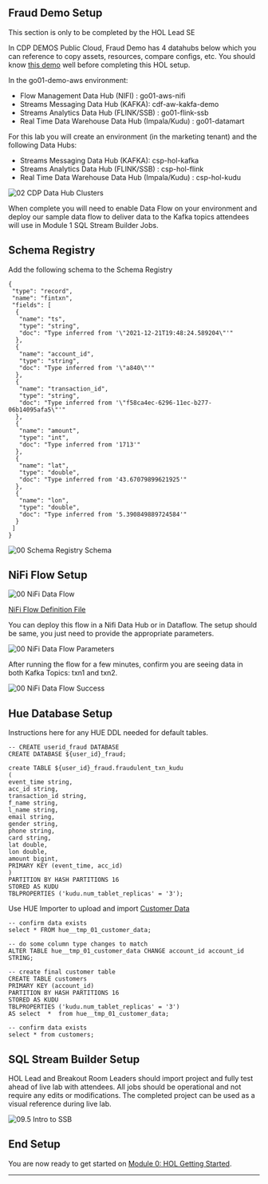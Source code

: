 ## Fraud Demo Setup

This section is only to be completed by the HOL Lead SE

In CDP DEMOS Public Cloud, Fraud Demo has 4 datahubs below which you can reference to copy assets, resources, compare configs, etc.   You should know [this demo](https://github.com/cldr-steven-matison/Fraud-Prevention-With-Cloudera-SSB) well before completing this HOL setup.

In the go01-demo-aws environment:

 * Flow Management Data Hub (NIFI) : go01-aws-nifi
 * Streams Messaging Data Hub (KAFKA): cdf-aw-kakfa-demo
 * Streams Analytics Data Hub (FLINK/SSB) : go01-flink-ssb 
 * Real Time Data Warehouse Data Hub (Impala/Kudu) : go01-datamart



For this lab you will create an environment (in the marketing tenant) and the following Data Hubs:

 * Streams Messaging Data Hub (KAFKA): csp-hol-kafka
 * Streams Analytics Data Hub (FLINK/SSB) : csp-hol-flink
 * Real Time Data Warehouse Data Hub (Impala/Kudu) : csp-hol-kudu

![02 CDP Data Hub Clusters](/Images/02_CDP_Data_Hub_Clusters.png)

When complete you will need to enable Data Flow on your environment and deploy our sample data flow to deliver data to the Kafka topics attendees will use in Module 1 SQL Stream Builder Jobs.

## Schema Registry

Add the following schema to the Schema Registry

```
{
 "type": "record",
 "name": "fintxn",
 "fields": [
  {
   "name": "ts",
   "type": "string",
   "doc": "Type inferred from '\"2021-12-21T19:48:24.589204\"'"
  },
  {
   "name": "account_id",
   "type": "string",
   "doc": "Type inferred from '\"a840\"'"
  },
  {
   "name": "transaction_id",
   "type": "string",
   "doc": "Type inferred from '\"f58ca4ec-6296-11ec-b277-06b14095afa5\"'"
  },
  {
   "name": "amount",
   "type": "int",
   "doc": "Type inferred from '1713'"
  },
  {
   "name": "lat",
   "type": "double",
   "doc": "Type inferred from '43.67079899621925'"
  },
  {
   "name": "lon",
   "type": "double",
   "doc": "Type inferred from '5.390849889724584'"
  }
 ]
}
```

![00 Schema Registry Schema](/Images/00_Schema_Registry_Schema.png)

## NiFi Flow Setup

![00 NiFi Data Flow](/Images/00_NiFi_Data_Flow.png)

[NiFi Flow Definition File](/assets/Fraud_Detection_Demo_Dataflow.json)

You can deploy this flow in a Nifi Data Hub or in Dataflow.  The setup should be same, you just need to provide the appropriate parameters.

![00 NiFi Data Flow Parameters](/Images/00_NiFi_Data_Flow_Parameters.png)

After running the flow for a few minutes, confirm you are seeing data in both Kafka Topics: txn1 and txn2.

![00 NiFi Data Flow Success](/Images/00_NiFi_Data_Flow_Success.png)

## Hue Database Setup

Instructions here for any HUE DDL needed for default tables.

```
-- CREATE userid_fraud DATABASE
CREATE DATABASE ${user_id}_fraud;

create TABLE ${user_id}_fraud.fraudulent_txn_kudu
(
event_time string,
acc_id string,
transaction_id string,
f_name string,
l_name string,
email string,
gender string,
phone string,
card string,
lat double,
lon double,
amount bigint,
PRIMARY KEY (event_time, acc_id)
)
PARTITION BY HASH PARTITIONS 16
STORED AS KUDU
TBLPROPERTIES ('kudu.num_tablet_replicas' = '3');
```

Use HUE Importer to upload and import [Customer Data](/Assets/01_Customer_Data.csv)

```
-- confirm data exists
select * FROM hue__tmp_01_customer_data;

-- do some column type changes to match
ALTER TABLE hue__tmp_01_customer_data CHANGE account_id account_id STRING;

-- create final customer table
CREATE TABLE customers
PRIMARY KEY (account_id)
PARTITION BY HASH PARTITIONS 16
STORED AS KUDU
TBLPROPERTIES ('kudu.num_tablet_replicas' = '3')
AS select  *  from hue__tmp_01_customer_data;

-- confirm data exists
select * from customers;
```

## SQL Stream Builder Setup

HOL Lead and Breakout Room Leaders should import project and fully test ahead of live lab with attendees. All jobs should be operational and not require any edits or modifications.  The completed project can be used as a visual reference during live lab.

 ![09.5 Intro to SSB](/Images/09.5_Intro_SSB.png)

## End Setup

You are now ready to get started on [Module 0: HOL Getting Started](module_0.md).

***

